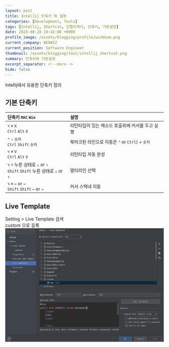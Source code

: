 ```yaml
---
layout: post
title: Intellij 단축키 와 설정
categories: [Development, Tools]
tags: [Intellij, Shortcut, 인텔리제이, 단축키, 기본설정]
date: 2023-08-28 19:42:00 +0900
profile_image: /assets/blogging/profile/winkkom.png
current_company: NEOWIZ
current_position: Software Engineer
thumbnail: /assets/blogging/tool/intellij_shortcut.png
summary: 단축키와 기본설정
excerpt_separator: <!--more-->
hide: false
---
```

Intellij에서 유용한 단축키 정리
<!--more-->

## 기본 단축키
| 단축키 <span class="key key-mac">`MAC`</span> <span class="key key-win">`Win`</span>     | 설명 |
|:-----------|:--|
| <span class="key-mac">`⌥` `⌘` `X`</span><br/><span class="key-win">`Ctrl` `Alt` `X`</span>   | 리턴타입이 있는 메소드 호출위에 커서를 두고 실행 |
| <span class="key-mac">`⌃` `⇧` `숫자`</span><br/><span class="key-win">`Ctrl` `Shift` `숫자`</span> | 북마크된 라인으로 이동은 <span class="key-mac">`⌃`</span> or <span class="key-win">`Ctrl`</span>) + `숫자` |
| <span class="key-mac">`⌥` `⌘` `V`</span><br/><span class="key-win">`Ctrl` `Alt` `V`</span> | 리턴타입 자동 완성 |
| <span class="key-mac">`⌥` `⌥` 누른 상태로 `↓` or `↑` </span><br/><span class="key-win">`Shift` `Shift` 누른 상태로 `↓` or `↑`</span> | 멀티라인 선택 |
| <span class="key-mac">`⌥` `⌘` `←` or `→` </span><br/><span class="key-win">`Shift` `Shift` `←` or `→`</span> | 커서 스택내 이동 |

##  Live Template
Setting > Live Template 검색  
custom 으로 등록  
![Live Template 설정](/assets/blogging/intellij/intellij1.png)

